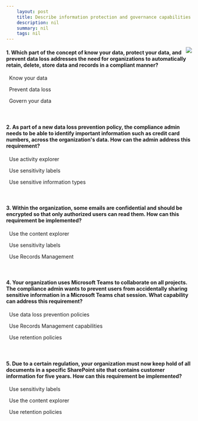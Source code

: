 ```yaml
---
    layout: post
    title: Describe information protection and governance capabilities of Microsoft 365 
    description: nil
    summary: nil
    tags: nil
---
```



 <a target="_blank" href="https://docs.microsoft.com/en-us/learn/modules/describe-information-protection-governance-capabilities-microsoft-365/8-knowledge-check/"><i class="fas fa-external-link-alt"></i> </a>
 <img align="right" src="https://docs.microsoft.com/en-us/learn/achievements/describe-information-protection-microsoft-365.svg">
####  1. Which part of the concept of know your data, protect your data, and prevent data loss addresses the need for organizations to automatically retain, delete, store data and records in a compliant manner?


<i class='far fa-square'></i> &nbsp;&nbsp;Know your data

<i class='far fa-square'></i> &nbsp;&nbsp;Prevent data loss

<i class='fas fa-check-square' style='color: Dodgerblue;'></i> &nbsp;&nbsp;Govern your data
<br />
<br />
<br />

####  2. As part of a new data loss prevention policy, the compliance admin needs to be able to identify important information such as credit card numbers, across the organization's data. How can the admin address this requirement?


<i class='far fa-square'></i> &nbsp;&nbsp;Use activity explorer

<i class='far fa-square'></i> &nbsp;&nbsp;Use sensitivity labels

<i class='fas fa-check-square' style='color: Dodgerblue;'></i> &nbsp;&nbsp;Use sensitive information types
<br />
<br />
<br />

####  3. Within the organization, some emails are confidential and should be encrypted so that only authorized users can read them. How can this requirement be implemented?


<i class='far fa-square'></i> &nbsp;&nbsp;Use the content explorer

<i class='fas fa-check-square' style='color: Dodgerblue;'></i> &nbsp;&nbsp;Use sensitivity labels

<i class='far fa-square'></i> &nbsp;&nbsp;Use Records Management
<br />
<br />
<br />

####  4. Your organization uses Microsoft Teams to collaborate on all projects. The compliance admin wants to prevent users from accidentally sharing sensitive information in a Microsoft Teams chat session. What capability can address this requirement?


<i class='fas fa-check-square' style='color: Dodgerblue;'></i> &nbsp;&nbsp;Use data loss prevention policies

<i class='far fa-square'></i> &nbsp;&nbsp;Use Records Management capabilities

<i class='far fa-square'></i> &nbsp;&nbsp;Use retention policies
<br />
<br />
<br />

####  5. Due to a certain regulation, your organization must now keep hold of all documents in a specific SharePoint site that contains customer information for five years. How can this requirement be implemented?


<i class='far fa-square'></i> &nbsp;&nbsp;Use sensitivity labels

<i class='far fa-square'></i> &nbsp;&nbsp;Use the content explorer

<i class='fas fa-check-square' style='color: Dodgerblue;'></i> &nbsp;&nbsp;Use retention policies
<br />
<br />
<br />
